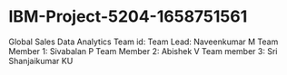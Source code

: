 # IBM-Project-5204-1658751561
Global Sales Data Analytics
Team id:
Team Lead: Naveenkumar M
Team Member 1: Sivabalan P
Team Member 2: Abishek V
Team member 3: Sri Shanjaikumar KU 
